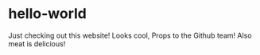 # hello-world
Just checking out this website!
Looks cool, Props to the Github team!
Also meat is delicious!




